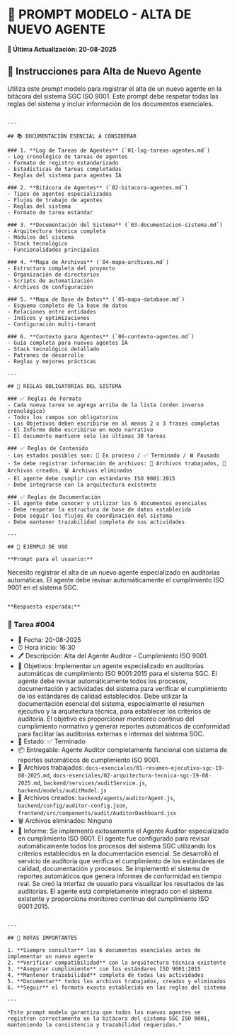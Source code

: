 # 🤖 PROMPT MODELO - ALTA DE NUEVO AGENTE
**📅 Última Actualización: 20-08-2025**

## 🎯 Instrucciones para Alta de Nuevo Agente

Utiliza este prompt modelo para registrar el alta de un nuevo agente en la bitácora del sistema SGC ISO 9001. Este prompt debe respetar todas las reglas del sistema y incluir información de los documentos esenciales.

```

---

## 📚 DOCUMENTACIÓN ESENCIAL A CONSIDERAR

### 1. **Log de Tareas de Agentes** (`01-log-tareas-agentes.md`)
- Log cronológico de tareas de agentes
- Formato de registro estandarizado
- Estadísticas de tareas completadas
- Reglas del sistema para agentes IA

### 2. **Bitácora de Agentes** (`02-bitacora-agentes.md`)
- Tipos de agentes especializados
- Flujos de trabajo de agentes
- Reglas del sistema
- Formato de tarea estándar

### 3. **Documentación del Sistema** (`03-documentacion-sistema.md`)
- Arquitectura técnica completa
- Módulos del sistema
- Stack tecnológico
- Funcionalidades principales

### 4. **Mapa de Archivos** (`04-mapa-archivos.md`)
- Estructura completa del proyecto
- Organización de directorios
- Scripts de automatización
- Archivos de configuración

### 5. **Mapa de Base de Datos** (`05-mapa-database.md`)
- Esquema completo de la base de datos
- Relaciones entre entidades
- Índices y optimizaciones
- Configuración multi-tenant

### 6. **Contexto para Agentes** (`06-contexto-agentes.md`)
- Guía completa para nuevos agentes IA
- Stack tecnológico detallado
- Patrones de desarrollo
- Reglas y mejores prácticas

---

## 🔄 REGLAS OBLIGATORIAS DEL SISTEMA

### ✅ Reglas de Formato
- Cada nueva tarea se agrega arriba de la lista (orden inverso cronológico)
- Todos los campos son obligatorios
- Los Objetivos deben escribirse en al menos 2 o 3 frases completas
- El Informe debe escribirse en modo narrativo
- El documento mantiene solo las últimas 30 tareas

### ✅ Reglas de Contenido
- Los estados posibles son: 🔄 En proceso / ✅ Terminado / ⏸️ Pausado
- Se debe registrar información de archivos: 📁 Archivos trabajados, 📄 Archivos creados, 🗑️ Archivos eliminados
- El agente debe cumplir con estándares ISO 9001:2015
- Debe integrarse con la arquitectura existente

### ✅ Reglas de Documentación
- El agente debe conocer y utilizar los 6 documentos esenciales
- Debe respetar la estructura de base de datos establecida
- Debe seguir los flujos de coordinación del sistema
- Debe mantener trazabilidad completa de sus actividades

---

## 🎯 EJEMPLO DE USO

**Prompt para el usuario:**
```
Necesito registrar el alta de un nuevo agente especializado en auditorías automáticas. 
El agente debe revisar automáticamente el cumplimiento ISO 9001 en el sistema SGC.
```

**Respuesta esperada:**
```
### 📝 Tarea #004
- 📅 Fecha: 20-08-2025
- ⏰ Hora inicio: 16:30
- 🖊️ Descripción: Alta del Agente Auditor - Cumplimiento ISO 9001.
- 🎯 Objetivos:
  Implementar un agente especializado en auditorías automáticas de cumplimiento ISO 9001:2015 para el sistema SGC. El agente debe revisar automáticamente todos los procesos, documentación y actividades del sistema para verificar el cumplimiento de los estándares de calidad establecidos. Debe utilizar la documentación esencial del sistema, especialmente el resumen ejecutivo y la arquitectura técnica, para establecer los criterios de auditoría. El objetivo es proporcionar monitoreo continuo del cumplimiento normativo y generar reportes automáticos de conformidad para facilitar las auditorías externas e internas del sistema SGC.
- 🔄 Estado: ✅ Terminado
- 📦 Entregable: Agente Auditor completamente funcional con sistema de reportes automáticos de cumplimiento ISO 9001.
- 📁 Archivos trabajados: `docs-esenciales/01-resumen-ejecutivo-sgc-19-08-2025.md`, `docs-esenciales/02-arquitectura-tecnica-sgc-19-08-2025.md`, `backend/services/auditService.js`, `backend/models/auditModel.js`
- 📄 Archivos creados: `backend/agents/auditorAgent.js`, `backend/config/auditor-config.json`, `frontend/src/components/audit/AuditorDashboard.jsx`
- 🗑️ Archivos eliminados: Ninguno
- 📑 Informe:
  Se implementó exitosamente el Agente Auditor especializado en cumplimiento ISO 9001. El agente fue configurado para revisar automáticamente todos los procesos del sistema SGC utilizando los criterios establecidos en la documentación esencial. Se desarrolló el servicio de auditoría que verifica el cumplimiento de los estándares de calidad, documentación y procesos. Se implementó el sistema de reportes automáticos que genera informes de conformidad en tiempo real. Se creó la interfaz de usuario para visualizar los resultados de las auditorías. El agente está completamente integrado con el sistema existente y proporciona monitoreo continuo del cumplimiento ISO 9001:2015.
```

---

## 📝 NOTAS IMPORTANTES

1. **Siempre consultar** los 6 documentos esenciales antes de implementar un nuevo agente
2. **Verificar compatibilidad** con la arquitectura técnica existente
3. **Asegurar cumplimiento** con los estándares ISO 9001:2015
4. **Mantener trazabilidad** completa de todas las actividades
5. **Documentar** todos los archivos trabajados, creados y eliminados
6. **Seguir** el formato exacto establecido en las reglas del sistema

---

*Este prompt modelo garantiza que todos los nuevos agentes se registren correctamente en la bitácora del sistema SGC ISO 9001, manteniendo la consistencia y trazabilidad requeridas.*
